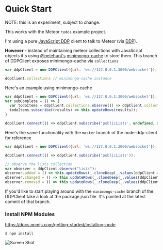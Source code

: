 # Quick Start

NOTE: this is an experiment, subject to change.

This works with the Meteor `todos` example project.

I'm using a pure [JavaScript DDP](https://github.com/hharnisc/node-ddp-client) client to talk to Meteor (via [DDP](http://en.wikipedia.org/wiki/Distributed_Data_Protocol)).

**However** - instead of maintaining meteor collections with JavaScript objects it's using [@petehunt's](https://github.com/petehunt) [minimongo-cache](https://github.com/petehunt/minimongo-cache) to store them. This branch of DDPClient exposes minimongo-cache via `collections`

```javascript
var ddpClient = new DDPClient({url: 'ws://127.0.0.1:3000/websocket'});

ddpClient.collections // minimongo-cache instance
```

Here's an example using minimongo-cache

```javascript
var ddpClient = new DDPClient({url: 'ws://127.0.0.1:3000/websocket'});
var subComplete = () => {
  var todoItems = ddpClient.collections.observe(() => ddpClient.collections.lists.find({}));
  todoItems.subscribe((results) => this.updateRows(results));
}

ddpClient.connect(() => ddpClient.subscribe('publicLists', undefined, subComplete));
```

Here's the same functionality with the `master` branch of the node-ddp-client for reference

```javascript
var ddpClient = new DDPClient({url: 'ws://127.0.0.1:3000/websocket'});

ddpClient.connect(() => ddpClient.subscribe('publicLists'));

// observe the lists collection
var observer = ddpClient.observe("lists");
observer.added = () => this.updateRows(_.cloneDeep(_.values(ddpClient.collections.lists)));
observer.changed = () => this.updateRows(_.cloneDeep(_.values(ddpClient.collections.lists)));
observer.removed = () => this.updateRows(_.cloneDeep(_.values(ddpClient.collections.lists)));
```

If you'd like to start playing around with the `minimongo-cache` branch of the DDPClient take a look at the package.json file. It's pointed at the latest commit of that branch.

### Install NPM Modules

<https://docs.npmjs.com/getting-started/installing-node>

```
$ npm install
```
![Screen Shot](https://raw.githubusercontent.com/hharnisc/react-native-meteor/master/ScreenShot.png)
